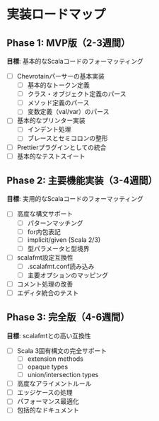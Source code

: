 # 実装ロードマップ

## Phase 1: MVP版（2-3週間）

**目標**: 基本的なScalaコードのフォーマッティング

- [ ] Chevrotainパーサーの基本実装
  - [ ] 基本的なトークン定義
  - [ ] クラス・オブジェクト定義のパース
  - [ ] メソッド定義のパース
  - [ ] 変数定義（val/var）のパース
- [ ] 基本的なプリンター実装
  - [ ] インデント処理
  - [ ] ブレースとセミコロンの整形
- [ ] Prettierプラグインとしての統合
- [ ] 基本的なテストスイート

## Phase 2: 主要機能実装（3-4週間）

**目標**: 実用的なScalaコードのフォーマッティング

- [ ] 高度な構文サポート
  - [ ] パターンマッチング
  - [ ] for内包表記
  - [ ] implicit/given (Scala 2/3)
  - [ ] 型パラメータと型境界
- [ ] scalafmt設定互換性
  - [ ] .scalafmt.conf読み込み
  - [ ] 主要オプションのマッピング
- [ ] コメント処理の改善
- [ ] エディタ統合のテスト

## Phase 3: 完全版（4-6週間）

**目標**: scalafmtとの高い互換性

- [ ] Scala 3固有構文の完全サポート
  - [ ] extension methods
  - [ ] opaque types
  - [ ] union/intersection types
- [ ] 高度なアライメントルール
- [ ] エッジケースの処理
- [ ] パフォーマンス最適化
- [ ] 包括的なドキュメント